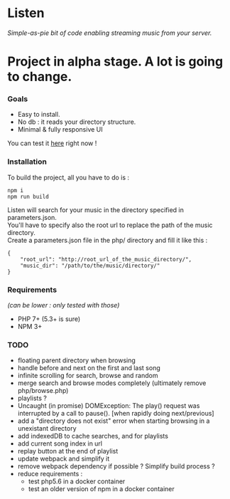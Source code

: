 Listen
======
_Simple-as-pie bit of code enabling streaming music from your server._

# Project in alpha stage. A lot is going to change.

### Goals
- Easy to install.
- No db : it reads your directory structure.
- Minimal & fully responsive UI

You can test it [here](http://nibou.eu/listen) right now !

### Installation

To build the project, all you have to do is :
```
npm i
npm run build
```

Listen will search for your music in the directory specified in parameters.json.  
You'll have to specify also the root url to replace the path of the music directory.  
Create a parameters.json file in the php/ directory and fill it like this :
```
{
    "root_url": "http://root_url_of_the_music_directory/",
    "music_dir": "/path/to/the/music/directory/"
}
```

### Requirements 
_(can be lower : only tested with those)_
- PHP 7+ (5.3+ is sure)
- NPM 3+

### TODO
- floating parent directory when browsing
- handle before and next on the first and last song
- infinite scrolling for search, browse and random
- merge search and browse modes completely (ultimately remove php/browse.php)
- playlists ?
- Uncaught (in promise) DOMException: The play() request was interrupted by a call to pause(). [when rapidly doing next/previous]
- add a "directory does not exist" error when starting browsing in a unexistant directory
- add indexedDB to cache searches, and for playlists
- add current song index in url
- replay button at the end of playlist
- update webpack and simplify it
- remove webpack dependency if possible ? Simplify build process ?
- reduce requirements : 
    - test php5.6 in a docker container
    - test an older version of npm in a docker container
